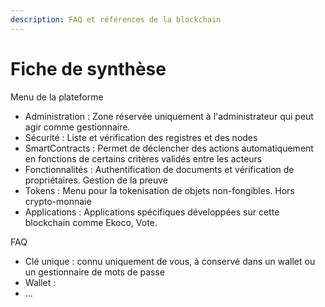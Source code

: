 ```yaml
---
description: FAQ et références de la blockchain
---
```


# Fiche de synthèse

Menu de la plateforme



* Administration : Zone réservée uniquement à l'administrateur qui peut agir comme gestionnaire.
* Sécurité : Liste et vérification des registres et des nodes
* SmartContracts : Permet de déclencher des actions automatiquement en fonctions de certains critères validés entre les acteurs
* Fonctionnalités : Authentification de documents et vérification de propriétaires. Gestion de la preuve
* Tokens : Menu pour la tokenisation de objets non-fongibles. Hors crypto-monnaie
* Applications : Applications spécifiques développées sur cette blockchain comme Ekoco, Vote. 

FAQ

* Clé unique : connu uniquement de vous, à conservé dans un wallet ou un gestionnaire de mots de passe
* Wallet :
* ...





